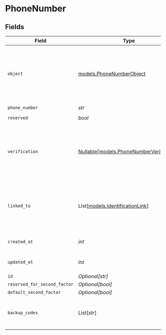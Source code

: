 # PhoneNumber


## Fields

| Field                                                                                      | Type                                                                                       | Required                                                                                   | Description                                                                                | Example                                                                                    |
| ------------------------------------------------------------------------------------------ | ------------------------------------------------------------------------------------------ | ------------------------------------------------------------------------------------------ | ------------------------------------------------------------------------------------------ | ------------------------------------------------------------------------------------------ |
| `object`                                                                                   | [models.PhoneNumberObject](../models/phonenumberobject.md)                                 | :heavy_check_mark:                                                                         | String representing the object's type. Objects of the same type share the same value.<br/> | phone_number                                                                               |
| `phone_number`                                                                             | *str*                                                                                      | :heavy_check_mark:                                                                         | N/A                                                                                        | +11234567890                                                                               |
| `reserved`                                                                                 | *bool*                                                                                     | :heavy_check_mark:                                                                         | N/A                                                                                        | false                                                                                      |
| `verification`                                                                             | [Nullable[models.PhoneNumberVerification]](../models/phonenumberverification.md)           | :heavy_check_mark:                                                                         | N/A                                                                                        | {<br/>"status": "verified",<br/>"strategy": "phone_code",<br/>"attempts": 2,<br/>"expire_at": 1622852400<br/>} |
| `linked_to`                                                                                | List[[models.IdentificationLink](../models/identificationlink.md)]                         | :heavy_check_mark:                                                                         | N/A                                                                                        | [<br/>{<br/>"type": "oauth_google",<br/>"id": "link_id_123"<br/>}<br/>]                    |
| `created_at`                                                                               | *int*                                                                                      | :heavy_check_mark:                                                                         | Unix timestamp of creation<br/>                                                            | 1594842023                                                                                 |
| `updated_at`                                                                               | *int*                                                                                      | :heavy_check_mark:                                                                         | Unix timestamp of creation<br/>                                                            | 1604842023                                                                                 |
| `id`                                                                                       | *Optional[str]*                                                                            | :heavy_minus_sign:                                                                         | N/A                                                                                        | ph_123456789                                                                               |
| `reserved_for_second_factor`                                                               | *Optional[bool]*                                                                           | :heavy_minus_sign:                                                                         | N/A                                                                                        | false                                                                                      |
| `default_second_factor`                                                                    | *Optional[bool]*                                                                           | :heavy_minus_sign:                                                                         | N/A                                                                                        | true                                                                                       |
| `backup_codes`                                                                             | List[*str*]                                                                                | :heavy_minus_sign:                                                                         | N/A                                                                                        | [<br/>"code1",<br/>"code2",<br/>"code3"<br/>]                                              |